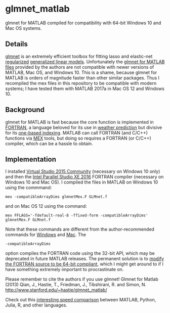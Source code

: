 # glmnet_matlab
glmnet for MATLAB compiled for compatibility with 64-bit Windows 10 and Mac OS systems.
## Details
[glmnet](https://web.stanford.edu/~hastie/glmnet/glmnet_alpha.html) is an extremely efficient toolbox for fitting lasso and elastic-net [regularized](https://en.wikipedia.org/wiki/Regularization_(mathematics)) [generalized linear models](https://en.wikipedia.org/wiki/Generalized_linear_model). Unfortunately the [glmnet for MATLAB files](https://web.stanford.edu/~hastie/glmnet_matlab/) provided by the authors are not compatible with newer versions of MATLAB, Mac OS, and Windows 10. This is a shame, because glmnet for MATLAB is orders of magnitude faster than other similar packages. Thus I recompiled the mex files in this repository to be compatible with modern systems; I have tested them with MATLAB 2017a in Mac OS 12 and Windows 10.
## Background
glmnet for MATLAB is fast because the core function is implemented in [FORTRAN](https://en.wikipedia.org/wiki/Fortran), a language beloved for its use in [weather prediction](https://imgur.com/gallery/EeI8V3E) but divisive for its [one-based indexing](https://en.wikipedia.org/wiki/Zero-based_numbering). MATLAB can call FORTRAN (and C/C++) functions via [MEX](https://www.mathworks.com/help/matlab/matlab_external/introducing-mex-files.html) tools, but doing so requires a FORTRAN (or C/C++) compiler, which can be a hassle to obtain.
## Implementation
I installed [Virtual Studio 2015 Community](https://visualstudio.microsoft.com/vs/older-downloads/) (necessary on Windows 10 only) and then the [Intel Parallel Studio XE 2016](https://software.intel.com/en-us/parallel-studio-xe/choose-download) FORTRAN compiler (necessary on Windows 10 and Mac OS). I compiled the files in MATLAB on Windows 10 using the commmand:
```
mex -compatibleArrayDims glmnetMex.F GLMnet.f 
```
and on Mac OS 12 using the command:
```
mex FFLAGS='-fdefault-real-8 -ffixed-form -compatibleArrayDims' glmnetMex.F GLMnet.f
```
Note that these commands are different from the author-recommended commands for [Windows](https://web.stanford.edu/~hastie/glmnet_matlab/win64compile.html) and [Mac](https://web.stanford.edu/~hastie/glmnet_matlab/mac64compile.html). The 
```
-compatibleArrayDims
```
option compiles the FORTRAN code using the 32-bit API, which may be deprecated in future MATLAB releases. The permanent solution is to [modify the FORTRAN source to be 64-bit compliant](https://www.mathworks.com/help/matlab/matlab_external/upgrading-mex-files-to-use-64-bit-api.html), which I might get around to if I have something extremely important to procrastinate on.

Please remember to cite the authors if you use glmnet!
Glmnet for Matlab (2013) Qian, J., Hastie, T., Friedman, J., Tibshirani, R. and Simon, N.
http://www.stanford.edu/~hastie/glmnet_matlab/

Check out this [interesting speed comparison](https://modelingguru.nasa.gov/docs/DOC-2676) between MATLAB, Python, Julia, R, and other languages.
